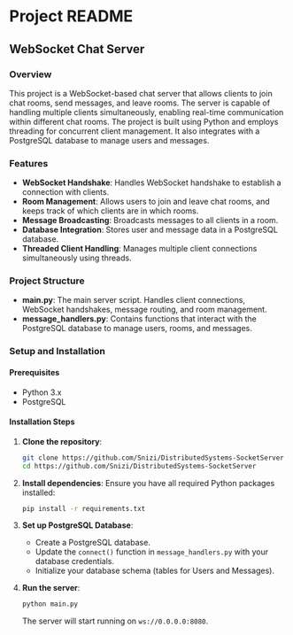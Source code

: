 # Project README

## WebSocket Chat Server

### Overview
This project is a WebSocket-based chat server that allows clients to join chat rooms, send messages, and leave rooms. The server is capable of handling multiple clients simultaneously, enabling real-time communication within different chat rooms. The project is built using Python and employs threading for concurrent client management. It also integrates with a PostgreSQL database to manage users and messages.

### Features
- **WebSocket Handshake**: Handles WebSocket handshake to establish a connection with clients.
- **Room Management**: Allows users to join and leave chat rooms, and keeps track of which clients are in which rooms.
- **Message Broadcasting**: Broadcasts messages to all clients in a room.
- **Database Integration**: Stores user and message data in a PostgreSQL database.
- **Threaded Client Handling**: Manages multiple client connections simultaneously using threads.

### Project Structure
- **main.py**: The main server script. Handles client connections, WebSocket handshakes, message routing, and room management.
- **message_handlers.py**: Contains functions that interact with the PostgreSQL database to manage users, rooms, and messages.

### Setup and Installation

#### Prerequisites
- Python 3.x
- PostgreSQL

#### Installation Steps
1. **Clone the repository**:
    ```bash
    git clone https://github.com/Snizi/DistributedSystems-SocketServer
    cd https://github.com/Snizi/DistributedSystems-SocketServer
    ```

2. **Install dependencies**:
    Ensure you have all required Python packages installed:
    ```bash
    pip install -r requirements.txt
    ```

3. **Set up PostgreSQL Database**:
    - Create a PostgreSQL database.
    - Update the `connect()` function in `message_handlers.py` with your database credentials.
    - Initialize your database schema (tables for Users and Messages).

4. **Run the server**:
    ```bash
    python main.py
    ```
    The server will start running on `ws://0.0.0.0:8080`.